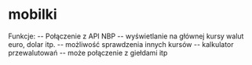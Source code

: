 # mobilki

Funkcje:
  -- Połączenie z API NBP
  -- wyświetlanie na głównej kursy walut euro, dolar itp.
  -- możliwość sprawdzenia innych kursów
  -- kalkulator przewalutowań 
  -- może połączenie z giełdami itp
